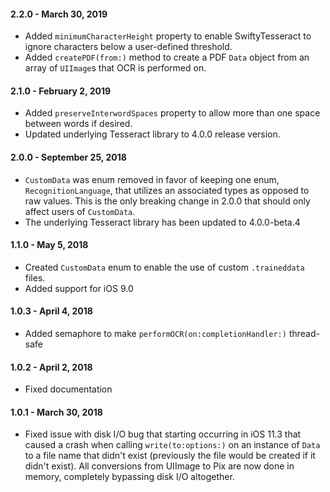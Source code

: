 #### 2.2.0 - March 30, 2019
* Added `minimumCharacterHeight` property to enable SwiftyTesseract to ignore characters below
a user-defined threshold.
* Added `createPDF(from:)` method to create a PDF `Data` object from an array of `UIImage`s that
OCR is performed on. 

#### 2.1.0 - February 2, 2019
* Added `preserveInterwordSpaces` property to allow more than one space between words if desired.
* Updated underlying Tesseract library to 4.0.0 release version.

#### 2.0.0 - September 25, 2018
* `CustomData` was enum removed in favor of keeping one enum, `RecognitionLanguage`, that utilizes an associated types as opposed to raw values. This is the only breaking change in 2.0.0 that should only affect users of `CustomData`.
* The underlying Tesseract library has been updated to 4.0.0-beta.4

#### 1.1.0 - May 5, 2018
* Created `CustomData` enum to enable the use of custom `.traineddata` files.
* Added support for iOS 9.0

#### 1.0.3 - April 4, 2018
* Added semaphore to make `performOCR(on:completionHandler:)` thread-safe

#### 1.0.2 - April 2, 2018
* Fixed documentation

#### 1.0.1 - March 30, 2018

* Fixed issue with disk I/O bug that starting occurring in iOS 11.3 that caused a crash when calling `write(to:options:)` on an instance of `Data` to a file name that didn't exist (previously the file would be created if it didn't exist). All conversions from UIImage to Pix are now done in memory, completely bypassing disk I/O altogether.

